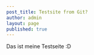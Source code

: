 ```yaml
---
post_title: Testsite from Git?
author: admin
layout: page
published: true
---
```


Das ist meine Testseite :D
